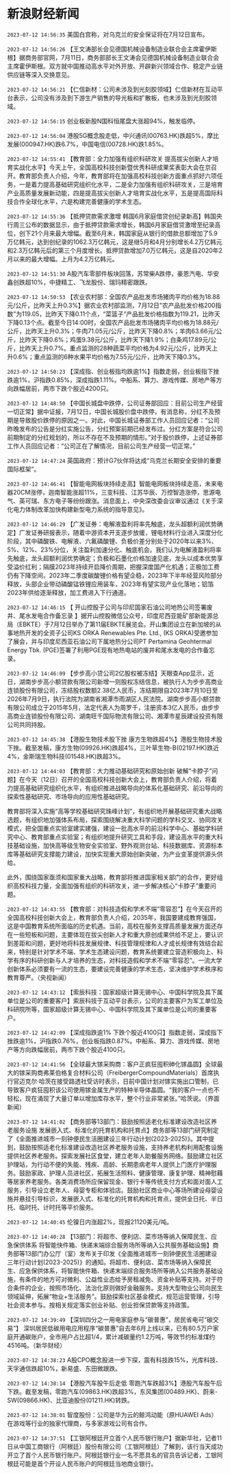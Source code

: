 # 新浪财经新闻
`2023-07-12 14:56:35` 美国白宫称，对乌克兰的安全保证将在7月12日宣布。

`2023-07-12 14:56:26` 【王文涛部长会见德国机械设备制造业联合会主席霍伊斯根】据商务部官网，7月11日，商务部部长王文涛会见德国机械设备制造业联合会主席霍伊斯根。双方就中国推动高水平对外开放、开辟新兴领域合作、稳定产业链供应链等深入交换意见。

`2023-07-12 14:56:21` 【仁信新材：公司未涉及到光刻胶领域】仁信新材在互动平台表示，公司没有涉及到下游生产销售的导光板和扩散板，也未涉及到光刻胶领域。

`2023-07-12 14:56:15` 创业板新股N国科恒尾盘大涨超94%，触发临停。

`2023-07-12 14:56:04` 港股5G概念股走低，中兴通讯(00763.HK)跌超5%，摩比发展(000947.HK)跌6.7%，中国电信(00728.HK)跌1.85%。

`2023-07-12 14:55:41` 【教育部：全力加强有组织科研攻关 提高拔尖创新人才培育实战化水平】今天上午，全国高校科技创新暨优秀科研成果奖表彰大会在京召开。教育部负责人介绍，今年，教育部将在加强高校科技创新方面重点抓好六项任务，一是着力提高基础研究组织化水平，二是全力加强有组织科研攻关，三是培育产业高质量发展新动能，四是提高拔尖创新人才培育实战化水平，五是提高国际科技合作全球化水平，六是构建完善健康的学术生态。

`2023-07-12 14:55:36` 【抵押贷款需求激增 韩国6月家庭借贷创纪录新高】韩国央行周三公布的数据显示，由于抵押贷款需求增长，韩国6月家庭借贷激增至纪录高位，创下21个月来最大增幅。截至6月末，韩国家庭从银行的借款总额增加了5.9万亿韩元，达到创纪录的1062.3万亿韩元，这是继5月和4月分别增长4.2万亿韩元和2.3万亿韩元后的第三个月度增长。抵押贷款增加7.0万亿韩元，这是自2020年2月以来的最大增幅。上月为4.2万亿韩元。

`2023-07-12 14:51:30` A股汽车零部件板块回落，苏常柴A跌停，豪恩汽电、华安鑫创跌超10%，中捷精工、飞龙股份、瑞玛精密跟跌。

`2023-07-12 14:50:53` 【农业农村部：全国农产品批发市场猪肉平均价格为18.88元/公斤，比昨天上升0.3%】据农业农村部监测，7月12日"农产品批发价格200指数"为119.05，比昨天下降0.11个点，“菜篮子”产品批发价格指数为119.21，比昨天下降0.13个点。截至今日14:00时，全国农产品批发市场猪肉平均价格为18.88元/公斤，比昨天上升0.3%；牛肉71.05元/公斤，比昨天下降0.8%；羊肉63.66元/公斤，比昨天下降0.6%；鸡蛋9.38元/公斤，比昨天下降1.9%；白条鸡17.89元/公斤，比昨天上升0.7%。重点监测的28种蔬菜平均价格为4.92元/公斤，比昨天上升0.6%；重点监测的6种水果平均价格为7.55元/公斤，比昨天下降0.3%。

`2023-07-12 14:50:23` 【深成指、创业板指均跌逾1%】指数走弱，创业板指下挫跌逾1%，沪指跌0.85%，深成指跌1.11%。中船系、算力、游戏传媒、房地产等方向跌幅居前，两市下跌个股近4200只。

`2023-07-12 14:48:50` 【中国长城盘中跌停，公司证券部回应：目前公司生产经营一切正常】据中证报，7月12日，中国长城股价盘中跌停，有消息称，分红不及预期是导致股价跌停的原因之一。对此，中国长城证券部工作人员回应记者：“公司昨晚发布的公告是分红实施公告，分红预案前期已经发布过。分红方案是符合公司前期制定的分红规划的，所以不存在不及预期的情形。”对于股价跌停，上述证券部工作人员回应记者：“公司正在了解情况，目前公司生产经营一切正常。”

`2023-07-12 14:47:24` 英国政府：预计G7伙伴将达成“乌克兰长期安全安排的重要国际框架”。

`2023-07-12 14:46:41` 【智能电网板块持续走高】智能电网板块持续走高，未来电器20CM涨停，迦南智能涨超11%，三变科技、江苏华辰、万控智造涨停，思源电气、英可瑞、东方电子等纷纷跟涨。消息面上，中央深改委会议审议通过《关于深化电力体制改革加快构建新型电力系统的指导意见》。

`2023-07-12 14:46:29` 【广发证券：电解液盈利将率先触底，龙头超额利润优势确定】广发证券研报表示，随着中游资本开支逐步放缓，锂电材料行业进入深度分化阶段，其中磷酸铁、电解液、六氟磷酸锂、负极价差分别处于2020年以来3%、5%、12%、23%分位，关注盈利加速分化、触底机会。我们认为电解液盈利将率先触底，龙头超额利润优势确定；负极和石墨化价格加速见底，龙头以成本优势享受溢价红利；隔膜2023年持续开启降价周期，把握深度国产化机遇；正极加工费仍有下降空间，2023年二季度碳酸锂价格有望企稳，2023年下半年经营风险部分释放，头部企业带动磷酸锰铁锂应用装车，2023年有望实现产业化落地；铝箔2023年供给逐渐释放，加工费进入下行通道。

`2023-07-12 14:46:15` 【 开山控股子公司与印尼国家石油公司地热公司签署废井、尾水发电合作备忘录 】据开山控股微信公众号，印度尼西亚能矿部新能源总局（EBKTE）于7月12日举办了第11届EBKTE展览会。开山集团设立在新加坡的从事地热开发的全资子公司KS ORKA Renewables Pte. Ltd., (KS ORKA)受邀参加了展会，并与印度尼西亚石油公司下属地热分公司PT Pertamina Geohtermal Energy Tbk. (PGE)签署了利用PGE现有地热电站的废井和尾水发电的合作备忘录。

`2023-07-12 14:46:09` 【步步高小贷公司2亿股权被冻结】天眼查App显示，近日，湖南步步高小额贷款有限公司新增一则股权冻结信息，被执行人为步步高商业连锁股份有限公司，冻结股权数额2.38亿人民币，冻结期限自2023年7月10日至2026年7月9日，执行法院为湖南省湘潭市雨湖区人民法院。湖南步步高小额贷款有限公司成立于2015年5月，法定代表人为周罗千，注册资本3亿人民币，由步步高商业连锁股份有限公司、湖南旺千国际物流有限公司、湘潭市星辰建设投资有限公司共同持股。

`2023-07-12 14:45:38` 【港股生物技术股下挫 康方生物跌超4%】港股生物技术股下挫。截至发稿，康方生物(09926.HK)跌超4%，三叶草生物-B(02197.HK)跌近4%，金斯瑞生物科技(01548.HK)跌超3%。

`2023-07-12 14:44:03` 【教育部：大力推动基础研究和原始创新 破解“卡脖子”问题】在今天（12日）召开的全国高校科技创新大会上，教育部负责人介绍，将着力提高基础研究组织化水平，有组织推进战略导向的体系化基础研究、前沿导向的探索性基础研究、市场导向的应用性基础研究。

教育部将深入实施“高等学校基础研究珠峰计划”，有组织地开展基础研究重大战略选题，有组织地加强体系布局，探索围绕解决重大科学问题的学科交叉、协同攻关模式，把全国重点实验室建实建强，建设一批高水平的前沿科学中心、基础学科研究中心、教育部重点实验室；有组织地提升研究工具和手段，建设高水平的重大科技基础设施，加快高等级生物安全实验室、野外观测台站、科技数据库、资源标本库等基础研究支撑能力建设，加快实现重大原始创新突破，为产业变革提供源头供给。

此外，围绕国家亟须和国家重大战略，教育部将推进国家相关部门的合作，更好组织高校科技力量，全面加强有组织的科研攻关，进一步解决核心“卡脖子”重要问题。

`2023-07-12 14:43:55` 【教育部：对科技造假和学术不端“零容忍”】在今天召开的全国高校科技创新大会上，教育部负责人介绍，2035年，我国要建成教育强国，这是中国教育系统所面临的历史机遇。当前，高校在服务支撑高质量发展方面还存在一些短板和问题，主要体现在拔尖创新人才和重大原创成果供给不足上，要认识到差距和问题，更好地将科技发展规律、科技管理规律和人才成长规律有效结合起来，特别是针对学术不端、学术生态建设问题，教育系统要建立营造积极向上、科学有序的科研创新与人才培养的生态，对科技造假和学术不端“零容忍”。一流大学创新体系必须要有一流的生态，要建设完善健康的学术生态，坚决维护学术秩序和教育尊严。（央视新闻）

`2023-07-12 14:43:12` 【索辰科技：国家超级计算无锡中心、中国科学院及其下属单位是公司的重要客户】索辰科技于互动平台表示，公司的主要客户为军工单位及科研院所等，国家超级计算无锡中心、中国科学院及其下属单位是公司的重要客户。

`2023-07-12 14:42:09` 【深成指跌逾1% 下跌个股近4100只】指数走弱，深成指下挫跌逾1%，沪指跌0.76%，创业板指跌0.87%。中船系、算力、游戏传媒、房地产等方向跌幅居前，两市下跌个股近4100只。

`2023-07-12 14:41:56` 【全球最大镓采购商：客户正疯狂囤积砷化镓晶圆】全球最大的镓采购商弗莱伯格复合材料公司（FreibergerCompoundMaterials）首席执行官迈克尔·哈茨在接受路透社受访时表示，日前中国计划对镓实施出口管制，已导致客户疯狂囤积该公司使用镓金属生产的特种半导体晶圆。“我的客户一点也不轻松，现在涌现了大量订单以增加库存水平，整个行业非常紧张。”哈茨说。（界面新闻）

`2023-07-12 14:41:02` 【商务部等13部门：鼓励按照适老化标准建设改造社区养老服务设施 发展嵌入式、标准化的托育机构和托育点】商务部等13部门研究制定了《全面推进城市一刻钟便民生活圈建设三年行动计划(2023-2025)》。其中提到，鼓励按照适老化标准建设改造社区养老服务设施，支持养老机构利用配套设施提供社区养老服务。探索发展社区食堂，建立老年人助餐服务网络。鼓励建立社区护理站，为行动不便的失能、残疾、高龄、长期患病老年人提供上门医疗护理服务。鼓励家政、护理人员进社区，拓展生活照料、健康管理、康复护理、精神慰藉等居家养老服务。各类消费场所应保留现金、银行卡等传统支付方式和面对面人工服务，引导设立老年人、母婴专柜和体验店。鼓励社区商业中心等场所建设母婴设施并悬挂引导标识，发展嵌入式、标准化的托育机构和托育点，提供全日托、半日托、临时托、计时托等平价服务。

`2023-07-12 14:40:45` 伦镍日内涨超2%，现报21120美元/吨。

`2023-07-12 14:40:28` 【13部门：将超市、便利店、菜市场等纳入保障民生、应急保供体系 将智能快件箱、快递末端综合服务场所等纳入公共服务基础设施】商务部等13部门办公厅（室）发布关于印发《全面推进城市一刻钟便民生活圈建设三年行动计划(2023-2025)》的通知。将超市、便利店、菜市场等纳入保障民生、应急保供体系，将智能快件箱、快递末端综合服务场所等纳入公共服务基础设施，有条件的地方可对微利、公益性业态给予房租减免、资金补贴等支持。对于符合条件的企业，按照市场化、法治化原则做好金融服务。支持大型物业公司向民生领域延伸，拓展“物业+生活服务”。鼓励探索社区基金模式，规范运营管理，引导社会资本参与。按相关规定落实创业补贴、创业担保贷款等支持政策。

`2023-07-12 14:39:49`   【深圳四分之一用电家庭参与“碳普惠”，居民省电可“碳交易”】 深圳居民低碳用电应用程序“碳普惠”自去年6月上线以来，已有80.5万户家庭开通碳账户，全市用户占比超1/4，累计减碳量约1.2万吨，等效节约标准煤约4516吨。（新华财经）

`2023-07-12 14:38:23` A股CPO概念股进一步下探，震有科技跌15%，光库科技、天孚通信跌超10%，新易盛、东田微跟跌。

`2023-07-12 14:38:14` 【港股汽车股午后走低 零跑汽车跌超3%】港股汽车股午后下跌。截至发稿，零跑汽车(09863.HK)跌超3%，东风集团(00489.HK)、蔚来-SW(09866.HK)、比亚迪股份(01211.HK)转跌。

`2023-07-12 14:38:01` 智度股份：公司是华为云的鲸鸿动能（原HUAWEI Ads）在游戏等行业的独家代理商，与多家游戏公司有合作。

`2023-07-12 14:37:51` 【工银阿根廷开立首个人民币银行账户】据新华社，记者11日从中国工商银行（阿根廷）股份有限公司（工银阿根廷）了解到，该行当天成功开立了首个人民币银行账户。阿根廷银行业一名不愿具名的官员告诉记者，工银阿根廷可能是首个开设人民币账户的阿根廷当地商业银行。

